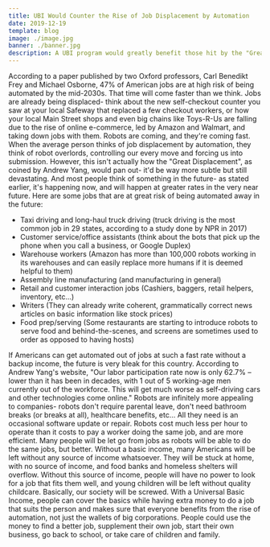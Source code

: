 ```yaml
---
title: UBI Would Counter the Rise of Job Displacement by Automation
date: 2019-12-19
template: blog
image: ./image.jpg
banner: ./banner.jpg
description: A UBI program would greatly benefit those hit by the "Great Displacement", as Andrew Yang calls it. 
---
```


  According to a paper published by two Oxford professors, Carl Benedikt Frey and Michael Osborne, 47% of American jobs are at high risk of being automated by the mid-2030s. That time will come faster than we think. Jobs are already being displaced- think about the new self-checkout counter you saw at your local Safeway that replaced a few checkout workers, or how your local Main Street shops and even big chains like Toys-R-Us are falling due to the rise of online e-commerce, led by Amazon and Walmart, and taking down jobs with them. Robots are coming, and they're coming fast. When the average person thinks of job displacement by automation, they think of robot overlords, controlling our every move and forcing us into submission. However, this isn't actually how the "Great Displacement", as coined by Andrew Yang, would pan out- it'd be way more subtle but still devastating. And most people think of something in the future- as stated earlier, it's happening now, and will happen at greater rates in the very near future. Here are some jobs that are at great risk of being automated away in the future:
  * Taxi driving and long-haul truck driving (truck driving is the most common job in 29 states, according to a study done by NPR in 2017)
  * Customer service/office assistants (think about the bots that pick up the phone when you call a business, or Google Duplex)
  * Warehouse workers (Amazon has more than 100,000 robots working in its warehouses and can easily replace more humans if it is deemed helpful to them)
  * Assembly line manufacturing (and manufacturing in general)
  * Retail and customer interaction jobs (Cashiers, baggers, retail helpers, inventory, etc...)
  * Writers (They can already write coherent, grammatically correct news articles on basic information like stock prices)
  * Food prep/serving (Some restaurants are starting to introduce robots to serve food and behind-the-scenes, and screens are sometimes used to order as opposed to having hosts)

  If Americans can get automated out of jobs at such a fast rate without a backup income, the future is very bleak for this country. According to Andrew Yang's website, "Our labor participation rate now is only 62.7% – lower than it has been in decades, with 1 out of 5 working-age men currently out of the workforce. This will get much worse as self-driving cars and other technologies come online." Robots are infinitely more appealing to companies- robots don't require parental leave, don't need bathroom breaks (or breaks at all), healthcare benefits, etc... All they need is an occasional software update or repair. Robots cost much less per hour to operate than it costs to pay a worker doing the same job, and are more efficient. Many people will be let go from jobs as robots will be able to do the same jobs, but better. Without a basic income, many Americans will be left without any source of income whatsoever. They will be stuck at home, with no source of income, and food banks and homeless shelters will overflow. Without this source of income, people will have no power to look for a job that fits them well, and young children will be left without quality childcare. Basically, our society will be screwed. With a Universal Basic Income, people can cover the basics while having extra money to do a job that suits the person and makes sure that everyone benefits from the rise of automation, not just the wallets of big corporations. People could use the money to find a better job, supplement their own job, start their own business, go back to school, or take care of children and family. 